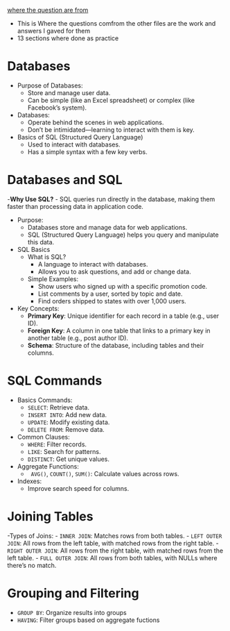 [where the question are from](https://sqlzoo.net/wiki/SQL_Tutorial)
- This is Where the questions comfrom the other files are the work and answers I gaved for them
- 13 sections where done as practice

# Databases
- Purpose of Databases:
    - Store and manage user data.
    - Can be simple (like an Excel spreadsheet) or complex (like Facebook’s system).
- Databases:
    - Operate behind the scenes in web applications.
    - Don’t be intimidated—learning to interact with them is key.
- Basics of SQL (Structured Query Language)
    - Used to interact with databases.
    - Has a simple syntax with a few key verbs.

# Databases and SQL
-**Why Use SQL?**
    - SQL queries run directly in the database, making them faster than processing data in application code.
- Purpose:
    - Databases store and manage data for web applications.
    - SQL (Structured Query Language) helps you query and manipulate this data.
- SQL Basics
    - What is SQL?
        -  A language to interact with databases.
        - Allows you to ask questions, and add or change data.
    - Simple Examples:
        - Show users who signed up with a specific promotion code.
        - List comments by a user, sorted by topic and date.
        - Find orders shipped to states with over 1,000 users.
- Key Concepts:
    - **Primary Key**: Unique identifier for each record in a table (e.g., user ID).
    - **Foreign Key**: A column in one table that links to a primary key in another table (e.g., post author ID).
    - **Schema**: Structure of the database, including tables and their columns.

# SQL Commands
- Basics Commands:
    - `SELECT`: Retrieve data.
    - `INSERT INTO`: Add new data.
    - `UPDATE`: Modify existing data.
    - `DELETE FROM`: Remove data.
- Common Clauses:
    - `WHERE`: Filter records.
    - `LIKE`: Search for patterns.
    - `DISTINCT`: Get unique values.
- Aggregate Functions:
    - ` AVG()`, `COUNT()`, `SUM()`: Calculate values across rows.
- Indexes:
    -  Improve search speed for columns.

# Joining Tables
-Types of Joins:
    - `INNER JOIN`: Matches rows from both tables.
    - `LEFT OUTER JOIN`: All rows from the left table, with matched rows from the right table.
    - `RIGHT OUTER JOIN`: All rows from the right table, with matched rows from the left table.
    - `FULL OUTER JOIN`: All rows from both tables, with NULLs where there’s no match.

# Grouping and Filtering
- `GROUP BY`: Organize results into groups
- `HAVING`: Filter groups based on aggregate fuctions
